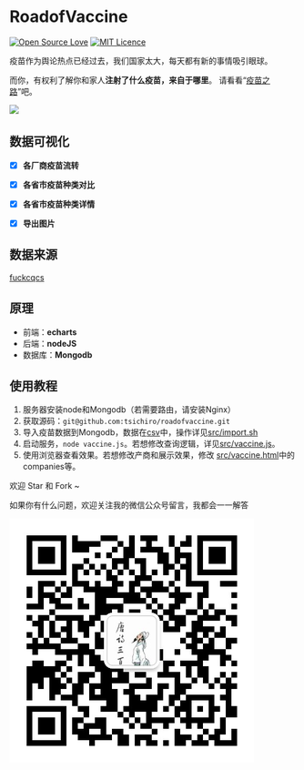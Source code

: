 # RoadofVaccine
[![Open Source Love](https://badges.frapsoft.com/os/v1/open-source.svg?v=103)](https://github.com/ellerbrock/open-source-badge/) [![MIT Licence](https://badges.frapsoft.com/os/mit/mit.svg?v=103)](https://opensource.org/licenses/mit-license.php)

疫苗作为舆论热点已经过去，我们国家太大，每天都有新的事情吸引眼球。

而你，有权利了解你和家人**注射了什么疫苗，来自于哪里**。
请看看“[疫苗之路](http://www.tangsan.name/vaccinenoharm)”吧。

![](screenshot/vaccine.gif)


## 数据可视化
- [x] **各厂商疫苗流转**
- [x] **各省市疫苗种类对比**
- [x] **各省市疫苗种类详情**
- [x] **导出图片**


## 数据来源
[fuckcqcs](https://github.com/fuckcqcs/fuckcqcs)


##  原理
- 前端：**echarts**
- 后端：**nodeJS**
- 数据库：**Mongodb**


## 使用教程
1. 服务器安装node和Mongodb（若需要路由，请安装Nginx）
2. 获取源码：`git@github.com:tsichiro/roadofvaccine.git`
3. 导入疫苗数据到Mongodb，数据在[csv](csv)中，操作详见[src/import.sh](src/import.sh)
4. 启动服务，`node vaccine.js`。若想修改查询逻辑，详见[src/vaccine.js](src/vaccine.js)。
5. 使用浏览器查看效果。若想修改产商和展示效果，修改 [src/vaccine.html](src/vaccine.html)中的companies等。

欢迎 Star 和 Fork ~

如果你有什么问题，欢迎关注我的微信公众号留言，我都会一一解答

![](screenshot/qrcode_tsichiro11.jpg)


